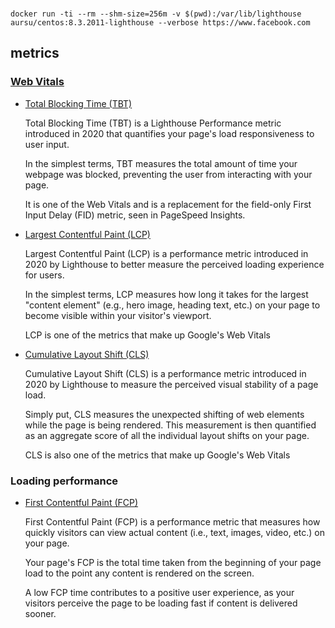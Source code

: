 ###

```
docker run -ti --rm --shm-size=256m -v $(pwd):/var/lib/lighthouse aursu/centos:8.3.2011-lighthouse --verbose https://www.facebook.com
```

## metrics

### [Web Vitals](https://web.dev/vitals/)

* [Total Blocking Time (TBT)](https://gtmetrix.com/total-blocking-time.html)

  Total Blocking Time (TBT) is a Lighthouse Performance metric introduced in
  2020 that quantifies your page's load responsiveness to user input.

  In the simplest terms, TBT measures the total amount of time your webpage was
  blocked, preventing the user from interacting with your page.

  It is one of the Web Vitals and is a replacement for the field-only First
  Input Delay (FID) metric, seen in PageSpeed Insights.

* [Largest Contentful Paint (LCP)](https://gtmetrix.com/largest-contentful-paint.html)

  Largest Contentful Paint (LCP) is a performance metric introduced in 2020 by
  Lighthouse to better measure the perceived loading experience for users.

  In the simplest terms, LCP measures how long it takes for the largest
  "content element" (e.g., hero image, heading text, etc.) on your page to
  become visible within your visitor's viewport.

  LCP is one of the metrics that make up Google's Web Vitals

* [Cumulative Layout Shift (CLS)](https://gtmetrix.com/cumulative-layout-shift.html)

  Cumulative Layout Shift (CLS) is a performance metric introduced in 2020 by
  Lighthouse to measure the perceived visual stability of a page load.

  Simply put, CLS measures the unexpected shifting of web elements while the
  page is being rendered. This measurement is then quantified as an aggregate
  score of all the individual layout shifts on your page.

  CLS is also one of the metrics that make up Google's Web Vitals

### Loading performance

* [First Contentful Paint (FCP)](https://gtmetrix.com/first-contentful-paint.html)

  First Contentful Paint (FCP) is a performance metric that measures how
  quickly visitors can view actual content (i.e., text, images, video, etc.) on
  your page.

  Your page's FCP is the total time taken from the beginning of your page load
  to the point any content is rendered on the screen.

  A low FCP time contributes to a positive user experience, as your visitors
  perceive the page to be loading fast if content is delivered sooner.